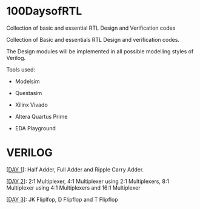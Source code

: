 # 100DaysofRTL
Collection of basic and essential RTL Design and Verification codes

Collection of Basic and essentials RTL Design and verification codes.

The Design modules will be implemented in all possible modelling styles of Verilog.

Tools used:

  - Modelsim 
  
  - Questasim 
  
  - Xilinx Vivado 
  
  - Altera Quartus Prime 
  
  - EDA Playground

# VERILOG

[[DAY 1](https://github.com/c0dE3P/100DaysofRTL/tree/main/DAY%201)]: Half Adder, Full Adder and Ripple Carry Adder.

[[DAY 2](https://github.com/c0dE3P/100DaysofRTL/tree/main/DAY%202)]: 2:1 Multiplexer, 4:1 Multiplexer using 2:1 Multiplexers, 8:1 Multiplexer using 4:1 Multiplexers and 16:1 Multiplexer

[[DAY 3](https://github.com/c0dE3P/100DaysofRTL/tree/main/DAY%203)]: JK Fliplfop, D Flipflop and T Flipflop
